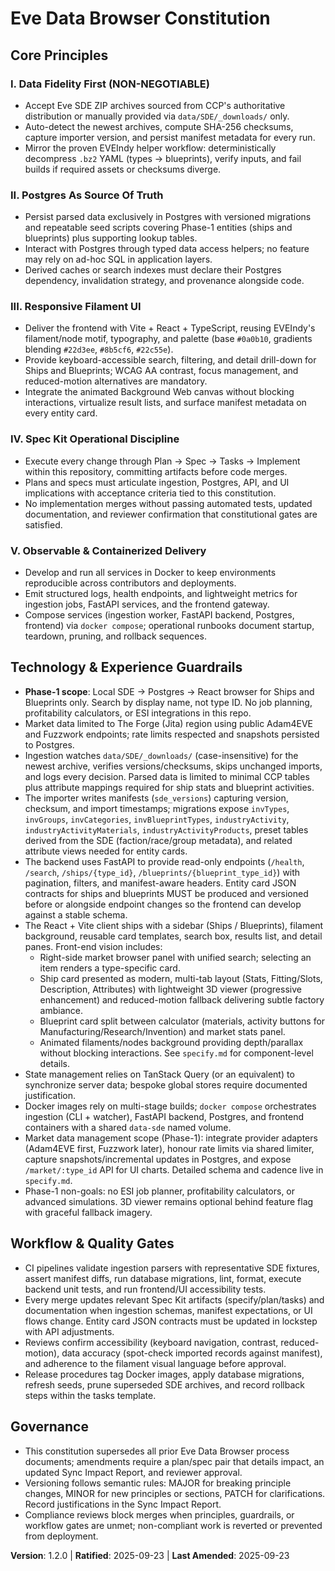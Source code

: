 <!--
Sync Impact Report
- Version: 1.1.0 → 1.2.0
- Modified Principles: Data Fidelity First; Postgres As Source Of Truth; Responsive Filament UI; Technology & Experience Guardrails; Workflow & Quality Gates
- Added Sections: None
- Removed Sections: None
- Templates requiring updates:
  - .specify/templates/plan-template.md: ⚠ pending (sync FastAPI + Phase-1 scope)
  - .specify/templates/spec-template.md: ⚠ pending (ships/blueprints emphasis)
  - .specify/templates/tasks-template.md: ⚠ pending (milestone alignment)
- Follow-up TODOs: None
-->

# Eve Data Browser Constitution

## Core Principles

### I. Data Fidelity First (NON-NEGOTIABLE)
- Accept Eve SDE ZIP archives sourced from CCP's authoritative distribution or manually provided via `data/SDE/_downloads/` only.
- Auto-detect the newest archives, compute SHA-256 checksums, capture importer version, and persist manifest metadata for every run.
- Mirror the proven EVEIndy helper workflow: deterministically decompress `.bz2` YAML (types → blueprints), verify inputs, and fail builds if required assets or checksums diverge.

### II. Postgres As Source Of Truth
- Persist parsed data exclusively in Postgres with versioned migrations and repeatable seed scripts covering Phase-1 entities (ships and blueprints) plus supporting lookup tables.
- Interact with Postgres through typed data access helpers; no feature may rely on ad-hoc SQL in application layers.
- Derived caches or search indexes must declare their Postgres dependency, invalidation strategy, and provenance alongside code.

### III. Responsive Filament UI
- Deliver the frontend with Vite + React + TypeScript, reusing EVEIndy's filament/node motif, typography, and palette (base `#0a0b10`, gradients blending `#22d3ee`, `#8b5cf6`, `#22c55e`).
- Provide keyboard-accessible search, filtering, and detail drill-down for Ships and Blueprints; WCAG AA contrast, focus management, and reduced-motion alternatives are mandatory.
- Integrate the animated Background Web canvas without blocking interactions, virtualize result lists, and surface manifest metadata on every entity card.

### IV. Spec Kit Operational Discipline
- Execute every change through Plan → Spec → Tasks → Implement within this repository, committing artifacts before code merges.
- Plans and specs must articulate ingestion, Postgres, API, and UI implications with acceptance criteria tied to this constitution.
- No implementation merges without passing automated tests, updated documentation, and reviewer confirmation that constitutional gates are satisfied.

### V. Observable & Containerized Delivery
- Develop and run all services in Docker to keep environments reproducible across contributors and deployments.
- Emit structured logs, health endpoints, and lightweight metrics for ingestion jobs, FastAPI services, and the frontend gateway.
- Compose services (ingestion worker, FastAPI backend, Postgres, frontend) via `docker compose`; operational runbooks document startup, teardown, pruning, and rollback sequences.

## Technology & Experience Guardrails
- **Phase-1 scope**: Local SDE → Postgres → React browser for Ships and Blueprints only. Search by display name, not type ID. No job planning, profitability calculators, or ESI integrations in this repo.
- Market data limited to The Forge (Jita) region using public Adam4EVE and Fuzzwork endpoints; rate limits respected and snapshots persisted to Postgres.
- Ingestion watches `data/SDE/_downloads/` (case-insensitive) for the newest archive, verifies versions/checksums, skips unchanged imports, and logs every decision. Parsed data is limited to minimal CCP tables plus attribute mappings required for ship stats and blueprint activities.
- The importer writes manifests (`sde_versions`) capturing version, checksum, and import timestamps; migrations expose `invTypes`, `invGroups`, `invCategories`, `invBlueprintTypes`, `industryActivity`, `industryActivityMaterials`, `industryActivityProducts`, preset tables derived from the SDE (faction/race/group metadata), and related attribute views needed for entity cards.
- The backend uses FastAPI to provide read-only endpoints (`/health`, `/search`, `/ships/{type_id}`, `/blueprints/{blueprint_type_id}`) with pagination, filters, and manifest-aware headers. Entity card JSON contracts for ships and blueprints MUST be produced and versioned before or alongside endpoint changes so the frontend can develop against a stable schema.
- The React + Vite client ships with a sidebar (Ships / Blueprints), filament background, reusable card templates, search box, results list, and detail panes. Front-end vision includes:
  - Right-side market browser panel with unified search; selecting an item renders a type-specific card.
  - Ship card presented as modern, multi-tab layout (Stats, Fitting/Slots, Description, Attributes) with lightweight 3D viewer (progressive enhancement) and reduced-motion fallback delivering subtle factory ambiance.
  - Blueprint card split between calculator (materials, activity buttons for Manufacturing/Research/Invention) and market stats panel.
  - Animated filaments/nodes background providing depth/parallax without blocking interactions. See `specify.md` for component-level details.
- State management relies on TanStack Query (or an equivalent) to synchronize server data; bespoke global stores require documented justification.
- Docker images rely on multi-stage builds; `docker compose` orchestrates ingestion (CLI + watcher), FastAPI backend, Postgres, and frontend containers with a shared `data-sde` named volume.
- Market data management scope (Phase-1): integrate provider adapters (Adam4EVE first, Fuzzwork later), honour rate limits via shared limiter, capture snapshots/incremental updates in Postgres, and expose `/market/:type_id` API for UI charts. Detailed schema and cadence live in `specify.md`.
- Phase-1 non-goals: no ESI job planner, profitability calculators, or advanced simulations. 3D viewer remains optional behind feature flag with graceful fallback imagery.

## Workflow & Quality Gates
- CI pipelines validate ingestion parsers with representative SDE fixtures, assert manifest diffs, run database migrations, lint, format, execute backend unit tests, and run frontend/UI accessibility tests.
- Every merge updates relevant Spec Kit artifacts (specify/plan/tasks) and documentation when ingestion schemas, manifest expectations, or UI flows change. Entity card JSON contracts must be updated in lockstep with API adjustments.
- Reviews confirm accessibility (keyboard navigation, contrast, reduced-motion), data accuracy (spot-check imported records against manifest), and adherence to the filament visual language before approval.
- Release procedures tag Docker images, apply database migrations, refresh seeds, prune superseded SDE archives, and record rollback steps within the tasks template.

## Governance
- This constitution supersedes all prior Eve Data Browser process documents; amendments require a plan/spec pair that details impact, an updated Sync Impact Report, and reviewer approval.
- Versioning follows semantic rules: MAJOR for breaking principle changes, MINOR for new principles or sections, PATCH for clarifications. Record justifications in the Sync Impact Report.
- Compliance reviews block merges when principles, guardrails, or workflow gates are unmet; non-compliant work is reverted or prevented from deployment.

**Version**: 1.2.0 | **Ratified**: 2025-09-23 | **Last Amended**: 2025-09-23
